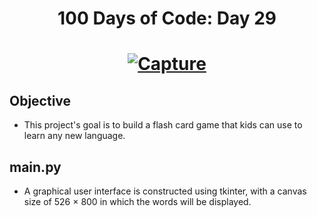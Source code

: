 <h1 align="center">
    100 Days of Code: Day 29
  <br>
</h1>

<h1 align="center">
    <a href="https://ibb.co/5184CkR"><img src="https://i.ibb.co/wdWg87z/Capture.png" alt="Capture" border="0"></a>
</h1>


## Objective
- This project's goal is to build a flash card game that kids can use to learn any new language.

## main.py
- A graphical user interface is constructed using tkinter, with a canvas size of 526 × 800 in which the words will be displayed. 
